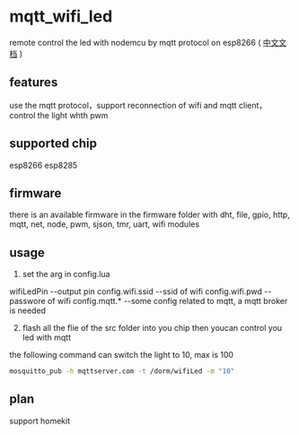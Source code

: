 # mqtt_wifi_led
remote control the led with nodemcu by mqtt protocol on esp8266 
( [中文文档](README.md) )

## features
use the mqtt protocol，support reconnection of wifi and mqtt client，control the light whth pwm 

## supported chip
esp8266 esp8285

## firmware
there is an available firmware in the firmware folder
with dht, file, gpio, http, mqtt, net, node, pwm, sjson, tmr, uart, wifi modules

## usage
 1. set the arg in config.lua

wifiLedPin --output pin
config.wifi.ssid --ssid of wifi
config.wifi.pwd --passwore of wifi
config.mqtt.* --some config related to mqtt, a mqtt broker is needed

 2. flash all the flie of the src folder into you chip then youcan control you led with mqtt

the following command can switch the light to 10, max is 100
```bash
mosquitto_pub -h mqttserver.com -t /dorm/wifiLed -m "10"
```

## plan
support homekit
